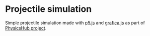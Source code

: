 # Projectile simulation

Simple projectile simulation made with [p5.js](https://p5js.org/) and [grafica.js](https://github.com/jagracar/grafica.js) as part of [PhysicsHub project](https://github.com/OpenPsiMu/ThePhysicsHub).
